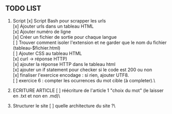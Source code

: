 ## TODO LIST

1. Script
[x] Script Bash pour scrapper les urls\
[x] Ajouter urls dans un tableau HTML\
[x] Ajouter numéro de ligne\
[x] Créer un fichier de sortie pour chaque langue\
[ ] Trouver comment isoler l'extension et ne garder que le nom du fichier (tableau-$fichier.html)\
[ ] Ajouter CSS au tableau HTML\
[x] curl -> réponse HTTP)\
[x] ajouter la réponse HTTP dans le tableau html\
[x] ajouter un if statement pour checker si le code est 200 ou non\
[x] finaliser l'exercice encodage : si rien, ajouter UTF8.\
[ ] exercice 6 : compter les ocurrences du mot cible (à completer).\

2. ECRITURE ARTICLE
[ ] réécriture de l'article 1 "choix du mot" (le laisser en .txt et non en .md)\

3. Structurer le site
[ ] quelle architecture du site ?\
